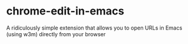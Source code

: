 # chrome-edit-in-emacs
A ridiculously simple extension that allows you to open URLs in Emacs (using w3m) directly from your browser
